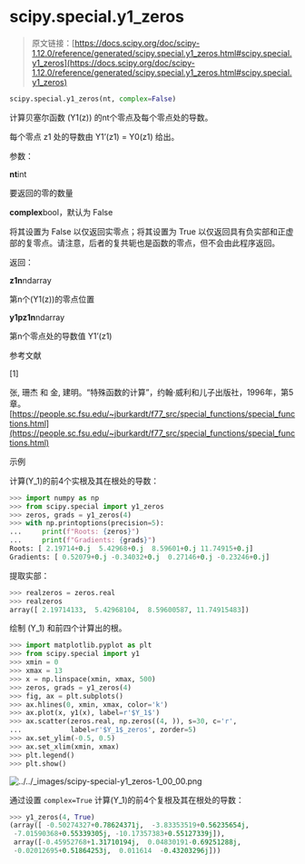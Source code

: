 # scipy.special.y1_zeros

> 原文链接：[https://docs.scipy.org/doc/scipy-1.12.0/reference/generated/scipy.special.y1_zeros.html#scipy.special.y1_zeros](https://docs.scipy.org/doc/scipy-1.12.0/reference/generated/scipy.special.y1_zeros.html#scipy.special.y1_zeros)

```py
scipy.special.y1_zeros(nt, complex=False)
```

计算贝塞尔函数 \(Y1(z)\) 的nt个零点及每个零点处的导数。

每个零点 z1 处的导数由 Y1’(z1) = Y0(z1) 给出。

参数：

**nt**int

要返回的零的数量

**complex**bool，默认为 False

将其设置为 False 以仅返回实零点；将其设置为 True 以仅返回具有负实部和正虚部的复零点。请注意，后者的复共轭也是函数的零点，但不会由此程序返回。

返回：

**z1n**ndarray

第n个\(Y1(z)\)的零点位置

**y1pz1n**ndarray

第n个零点处的导数值 Y1’(z1)

参考文献

[1]

张, 珊杰 和 金, 建明。“特殊函数的计算”，约翰·威利和儿子出版社，1996年，第5章。[https://people.sc.fsu.edu/~jburkardt/f77_src/special_functions/special_functions.html](https://people.sc.fsu.edu/~jburkardt/f77_src/special_functions/special_functions.html)

示例

计算\(Y_1\)的前4个实根及其在根处的导数：

```py
>>> import numpy as np
>>> from scipy.special import y1_zeros
>>> zeros, grads = y1_zeros(4)
>>> with np.printoptions(precision=5):
...     print(f"Roots: {zeros}")
...     print(f"Gradients: {grads}")
Roots: [ 2.19714+0.j  5.42968+0.j  8.59601+0.j 11.74915+0.j]
Gradients: [ 0.52079+0.j -0.34032+0.j  0.27146+0.j -0.23246+0.j] 
```

提取实部：

```py
>>> realzeros = zeros.real
>>> realzeros
array([ 2.19714133,  5.42968104,  8.59600587, 11.74915483]) 
```

绘制 \(Y_1\) 和前四个计算出的根。

```py
>>> import matplotlib.pyplot as plt
>>> from scipy.special import y1
>>> xmin = 0
>>> xmax = 13
>>> x = np.linspace(xmin, xmax, 500)
>>> zeros, grads = y1_zeros(4)
>>> fig, ax = plt.subplots()
>>> ax.hlines(0, xmin, xmax, color='k')
>>> ax.plot(x, y1(x), label=r'$Y_1$')
>>> ax.scatter(zeros.real, np.zeros((4, )), s=30, c='r',
...            label=r'$Y_1$_zeros', zorder=5)
>>> ax.set_ylim(-0.5, 0.5)
>>> ax.set_xlim(xmin, xmax)
>>> plt.legend()
>>> plt.show() 
```

![../../_images/scipy-special-y1_zeros-1_00_00.png](../Images/c1e47fa45698cd8d0406c8ec1b6fbce9.png)

通过设置 `complex=True` 计算\(Y_1\)的前4个复根及其在根处的导数：

```py
>>> y1_zeros(4, True)
(array([ -0.50274327+0.78624371j,  -3.83353519+0.56235654j,
 -7.01590368+0.55339305j, -10.17357383+0.55127339j]),
 array([-0.45952768+1.31710194j,  0.04830191-0.69251288j,
 -0.02012695+0.51864253j,  0.011614  -0.43203296j])) 
```
